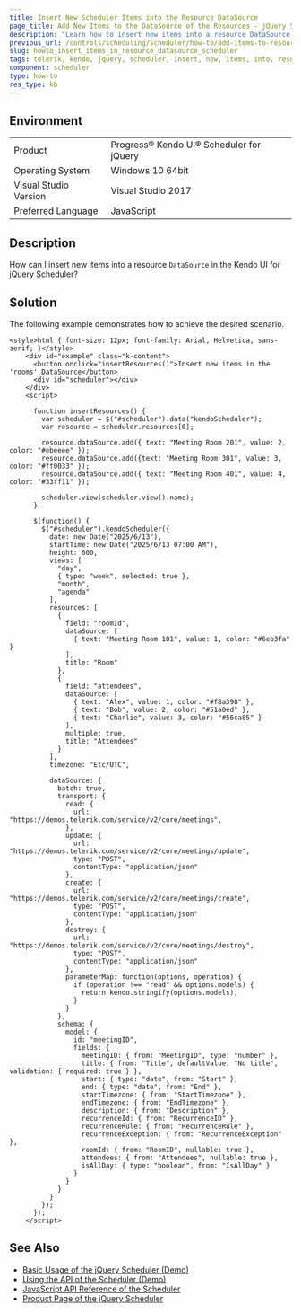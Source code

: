 ```yaml
---
title: Insert New Scheduler Items into the Resource DataSource
page_title: Add New Items to the DataSource of the Resources - jQuery Scheduler
description: "Learn how to insert new items into a resource DataSource in a Kendo UI for jQuery Scheduler component."
previous_url: /controls/scheduling/scheduler/how-to/add-items-to-resource-datasource, /controls/scheduling/scheduler/how-to/binding/add-items-to-resource-datasource
slug: howto_insert_items_in_resource_datasource_scheduler
tags: telerik, kendo, jquery, scheduler, insert, new, items, into, resource, datasource
component: scheduler
type: how-to
res_type: kb
---
```


## Environment

<table>
 <tr>
  <td>Product</td>
  <td>Progress® Kendo UI® Scheduler for jQuery</td>
 </tr>
 <tr>
  <td>Operating System</td>
  <td>Windows 10 64bit</td>
 </tr>
 <tr>
  <td>Visual Studio Version</td>
  <td>Visual Studio 2017</td>
 </tr>
 <tr>
  <td>Preferred Language</td>
  <td>JavaScript</td>
 </tr>
</table>

## Description

How can I insert new items into a resource `DataSource` in the Kendo UI for jQuery Scheduler?

## Solution

The following example demonstrates how to achieve the desired scenario.

```dojo
<style>html { font-size: 12px; font-family: Arial, Helvetica, sans-serif; }</style>
    <div id="example" class="k-content">
      <button onclick="insertResources()">Insert new items in the 'rooms' DataSource</button>
      <div id="scheduler"></div>
    </div>
    <script>

      function insertResources() {
        var scheduler = $("#scheduler").data("kendoScheduler");
        var resource = scheduler.resources[0];

        resource.dataSource.add({ text: "Meeting Room 201", value: 2, color: "#ebeeee" });
        resource.dataSource.add({text: "Meeting Room 301", value: 3, color: "#ff0033" });
        resource.dataSource.add({ text: "Meeting Room 401", value: 4, color: "#33ff11" });

        scheduler.view(scheduler.view().name);
      }

      $(function() {
        $("#scheduler").kendoScheduler({
          date: new Date("2025/6/13"),
          startTime: new Date("2025/6/13 07:00 AM"),
          height: 600,
          views: [
            "day",
            { type: "week", selected: true },
            "month",
            "agenda"
          ],
          resources: [
            {
              field: "roomId",
              dataSource: [
                { text: "Meeting Room 101", value: 1, color: "#6eb3fa" }
              ],
              title: "Room"
            },
            {
              field: "attendees",
              dataSource: [
                { text: "Alex", value: 1, color: "#f8a398" },
                { text: "Bob", value: 2, color: "#51a0ed" },
                { text: "Charlie", value: 3, color: "#56ca85" }
              ],
              multiple: true,
              title: "Attendees"
            }
          ],
          timezone: "Etc/UTC",

          dataSource: {
            batch: true,
            transport: {
              read: {
                url: "https://demos.telerik.com/service/v2/core/meetings",
              },
              update: {
                url: "https://demos.telerik.com/service/v2/core/meetings/update",
                type: "POST",
                contentType: "application/json"
              },
              create: {
                url: "https://demos.telerik.com/service/v2/core/meetings/create",
                type: "POST",
                contentType: "application/json"
              },
              destroy: {
                url: "https://demos.telerik.com/service/v2/core/meetings/destroy",
                type: "POST",
                contentType: "application/json"
              },
              parameterMap: function(options, operation) {
                if (operation !== "read" && options.models) {
                  return kendo.stringify(options.models);
                }
              }
            },
            schema: {
              model: {
                id: "meetingID",
                fields: {
                  meetingID: { from: "MeetingID", type: "number" },
                  title: { from: "Title", defaultValue: "No title", validation: { required: true } },
                  start: { type: "date", from: "Start" },
                  end: { type: "date", from: "End" },
                  startTimezone: { from: "StartTimezone" },
                  endTimezone: { from: "EndTimezone" },
                  description: { from: "Description" },
                  recurrenceId: { from: "RecurrenceID" },
                  recurrenceRule: { from: "RecurrenceRule" },
                  recurrenceException: { from: "RecurrenceException" },
                  roomId: { from: "RoomID", nullable: true },
                  attendees: { from: "Attendees", nullable: true },
                  isAllDay: { type: "boolean", from: "IsAllDay" }
                }
              }
            }
          }
        });
      });
    </script>
```

## See Also

* [Basic Usage of the jQuery Scheduler (Demo)](https://demos.telerik.com/kendo-ui/scheduler/index)
* [Using the API of the Scheduler (Demo)](https://demos.telerik.com/kendo-ui/scheduler/api)
* [JavaScript API Reference of the Scheduler](/api/javascript/ui/scheduler)
* [Product Page of the jQuery Scheduler](https://www.telerik.com/kendo-jquery-ui/scheduler)
